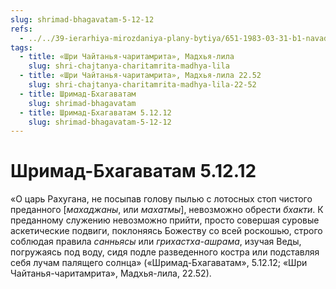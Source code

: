 ```yaml
---
slug: shrimad-bhagavatam-5-12-12
refs:
  - ../../39-ierarhiya-mirozdaniya-plany-bytiya/651-1983-03-31-b1-navadvipskij-ekspress-sleduet-bez-ostanovok.md
tags:
  - title: «Шри Чайтанья-чаритамрита», Мадхья-лила
    slug: shri-chajtanya-charitamrita-madhya-lila
  - title: «Шри Чайтанья-чаритамрита», Мадхья-лила 22.52
    slug: shri-chajtanya-charitamrita-madhya-lila-22-52
  - title: Шримад-Бхагаватам
    slug: shrimad-bhagavatam
  - title: Шримад-Бхагаватам 5.12.12
    slug: shrimad-bhagavatam-5-12-12
---
```


# Шримад-Бхагаватам 5.12.12

«О царь Рахугана, не посыпав голову пылью с лотосных стоп чистого преданного [*махаджаны*, или *махатмы*], невозможно обрести *бхакти*. К преданному служению невозможно прийти, просто совершая суровые аскетические подвиги, поклоняясь Божеству со всей роскошью, строго соблюдая правила *санньясы* или *грихастха-ашрама*, изучая Веды, погружаясь под воду, сидя подле разведенного костра или подставляя себя лучам палящего солнца» («Шримад-Бхагаватам», 5.12.12; «Шри Чайтанья-чаритамрита», Мадхья-лила, 22.52).
